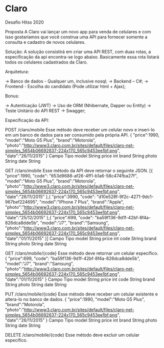 # Claro
Desafio Hitss 2020
 
Proposta 
A Claro vai lançar um novo app para venda de celulares e com isso gostaríamos que você construa uma API para fornecer somente a consulta e cadastro de novos celulares.
 
Solução:
A solução consistirá em criar uma API REST, com duas rotas, a especificação da api encontra-se logo abaixo. Basicamente essa rota listará todos os celulares cadastrados da Claro.
 
Arquitetura:
 
-> Banco de dados - Qualquer um, inclusive nosql;
-> Backend – C#;
-> Frontend  - Escolha do candidato (Pode utilizar html + Ajax);
 
Bonus: 
 
-> Autenticação (JWT)
-> Uso de ORM (Nhibernate, Dapper ou Entity)
-> Teste Unitário do API REST
-> Swagger;
 
Especificação da API:

POST /claro/mobile
Esse método deve receber um celular novo e inseri-lo em um banco de dados para ser consumido pela própria API.
{
   "price":1990,
   "model":"Moto G5 Plus",
   "brand":"Motorola",
   "photo":"http://www3.claro.com.br/sites/default/files/claro-net-simples_5654b06692637-224x170_565c9453ee1bf.png",
   "date":"26/11/2015"
}
Campo	Tipo
model	String
price	int
brand	String
photo	String
date	String

GET /claro/mobile
Esse método da API deve retornar o seguinte JSON.
[{
 "price":1990,
 "code": "653d9688-af26-4ff1-b1a6-58c474fba27f",
 "model":"Moto G5 Plus",
 "brand":"Motorola",
 "photo":"http://www3.claro.com.br/sites/default/files/claro-net-simples_5654b06692637-224x170_565c9453ee1bf.png",
 "date":"26/11/2015"
},{
 "price":3990,
 "code": "d10e528f-9f2c-4271-9dc1-967bef224695",
 "model":"IPhone 7 Plus",
 "brand":"Apple",
 "photo":"http://www3.claro.com.br/sites/default/files/claro-net-simples_5654b06692637-224x170_565c9453ee1bf.png",
 "date":"25/12/2015"
},{
 "price":699,
 "code": "ba59f136-9d1f-42bf-8f4a-826dca8dde5b",
 "model":"J7",
 "brand":"Samsung",
 "photo":"http://www3.claro.com.br/sites/default/files/claro-net-simples_5654b06692637-224x170_565c9453ee1bf.png",
 "date":"01/11/2015"
}]
Campo	Tipo
model	String
price	int
code	String
brand	String
photo	String
date	String
 

GET /claro/mobile/{code}
Esse método deve retornar um celular específico.
{
 "price":699,
 "code": "ba59f136-9d1f-42bf-8f4a-826dca8dde5b",
 "model":"J7",
 "brand":"Samsung",
 "photo":"http://www3.claro.com.br/sites/default/files/claro-net-simples_5654b06692637-224x170_565c9453ee1bf.png",
 "date":"01/11/2015"
}
Campo	Tipo
model	String
price	int
code	String
brand	String
photo	String
date	String
 
PUT /claro/mobile/{code}
Esse método deve receber um celular existente e altera-lo no banco de dados.
{
   "price":1990,
   "model":"Moto G5 Plus",
   "brand":"Motorola",
   "photo":"http://www3.claro.com.br/sites/default/files/claro-net-simples_5654b06692637-224x170_565c9453ee1bf.png",
   "date":"26/11/2015"
}
Campo	Tipo
model	String
price	int
brand	String
photo	String
date	String


DELETE /claro/mobile/{code}
Esse método deve excluir um celular específico.


